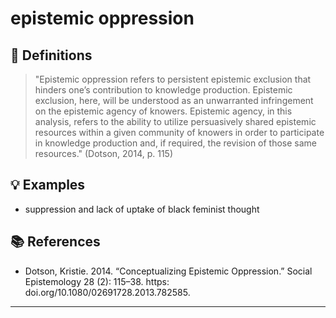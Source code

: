 # epistemic oppression

## 📖 Definitions

> "Epistemic oppression refers to persistent epistemic exclusion that hinders one’s contribution to knowledge production. Epistemic exclusion, here, will be understood as an unwarranted infringement on the epistemic agency of knowers. Epistemic agency, in this analysis, refers to the ability to utilize persuasively shared epistemic resources within a given community of knowers in order to participate in knowledge production and, if required, the revision of those same resources." (Dotson, 2014, p. 115)

## 💡 Examples

- suppression and lack of uptake of black feminist thought

## 📚 References

- Dotson, Kristie. 2014. “Conceptualizing Epistemic Oppression.” Social Epistemology 28 (2): 115–38. https: doi.org/10.1080/02691728.2013.782585.

---

<script src="https://giscus.app/client.js"
                data-repo="natesheehan/conceptcartography"
                data-repo-id="R_kgDOPB5QiQ"
                data-category="General"
                data-category-id="DIC_kwDOPB5Qic4CsAxd"
                data-mapping="pathname"
                data-strict="0"
                data-reactions-enabled="1"
                data-emit-metadata="0"
                data-input-position="bottom"
                data-theme="catppuccin_mocha"
                data-lang="en"
                crossorigin="anonymous"
                async>
        </script>
        